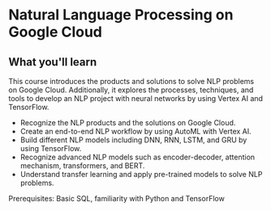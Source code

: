 # Natural Language Processing on Google Cloud

## What you'll learn

This course introduces the products and solutions to solve NLP problems on Google Cloud. Additionally, it explores the processes, techniques, and tools to develop an NLP project with neural networks by using Vertex AI and TensorFlow.

- Recognize the NLP products and the solutions on Google Cloud.
- Create an end-to-end NLP workflow by using AutoML with Vertex AI.
- Build different NLP models including DNN, RNN, LSTM, and GRU by using TensorFlow.
- Recognize advanced NLP models such as encoder-decoder, attention mechanism, transformers, and BERT.
- Understand transfer learning and apply pre-trained models to solve NLP problems.

Prerequisites: Basic SQL, familiarity with Python and TensorFlow